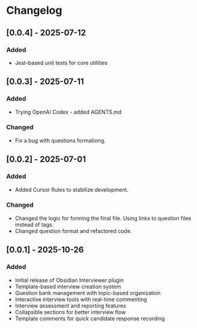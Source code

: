 # Changelog

## [0.0.4] - 2025-07-12

### Added
- Jest-based unit tests for core utilities


## [0.0.3] - 2025-07-11

### Added
- Trying OpenAI Codex - added AGENTS.md

### Changed
- Fix a bug with questions formationg.

## [0.0.2] - 2025-07-01

### Added
- Added Cursor Rules to stabilize development.

### Changed
- Changed the logic for forming the final file. Using links to question files instead of tags.
- Changed question format and refactored code.

## [0.0.1] - 2025-10-26

### Added
- Initial release of Obsidian Interviewer plugin
- Template-based interview creation system
- Question bank management with topic-based organization
- Interactive interview tools with real-time commenting
- Interview assessment and reporting features
- Collapsible sections for better interview flow
- Template comments for quick candidate response recording